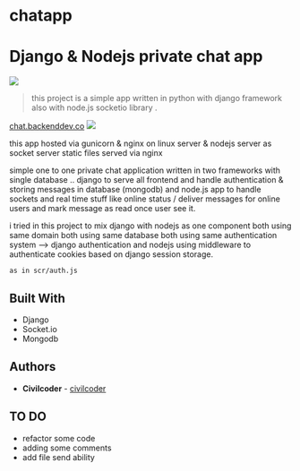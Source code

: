 # chatapp

# Django & Nodejs private chat app

<a href="http://chat.backenddev.co"><img src="https://stream.backenddev.co/img/logo.svg"></a>

> this project is a simple app written in python with django framework also with node.js socketio library .

[chat.backenddev.co](https://chat.backenddev.co)
<img src="/preview.gif" >

this app hosted via gunicorn & nginx on linux server & nodejs server as socket server
static files served via nginx

simple one to one private chat application written in two frameworks with single database .. django to serve all frontend and handle authentication & storing messages in database (mongodb) and node.js app to handle sockets and real time stuff like online status / deliver messages for online users and mark message as read once user see it.

i tried in this project to mix django with nodejs as one component
both using same domain
both using same database
both using same authentication system --> django authentication and nodejs using middleware to authenticate cookies based on django session storage.

```
as in scr/auth.js
```

## Built With

- Django
- Socket.io
- Mongodb

## Authors

- **Civilcoder** - [civilcoder](https://backenddev.co)

## TO DO

- refactor some code
- adding some comments
- add file send ability
